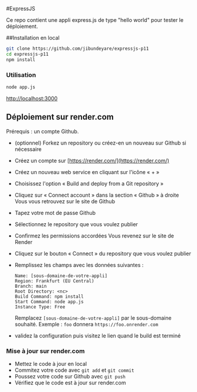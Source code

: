 #ExpressJS

Ce repo contient une appli express.js de type "hello world" pour tester le déploiement.

##Installation en local

```bash
git clone https://github.com/jibundeyare/expressjs-p11
cd expressjs-p11
npm install
```

### Utilisation

```bash
node app.js
```

[http://localhost:3000](http://localhost:3000)

## Déploiement sur render.com

Prérequis : un compte Github.

- (optionnel) Forkez un repository ou créez-en un nouveau sur Github si nécessaire
- Créez un compte sur [https://render.com/](https://render.com/)
- Créez un nouveau web service en cliquant sur l'icône « + »
- Choisissez l'option « Build and deploy from a Git repository »
- Cliquez sur « Connect account » dans la section « Github » à droite
  Vous vous retrouvez sur le site de Github
- Tapez votre mot de passe Github
- Sélectionnez le repository que vous voulez publier
- Confirmez les permissions accordées
  Vous revenez sur le site de Render
- Cliquez sur le bouton « Connect » du repository que vous voulez publier
- Remplissez les champs avec les données suivantes :

  ```
  Name: [sous-domaine-de-votre-appli]
  Region: Frankfurt (EU Central)
  Branch: main
  Root Directory: <nc>
  Build Command: npm install
  Start Command: node app.js
  Instance Type: Free
  ```

  Remplacez `[sous-domaine-de-votre-appli]` par le sous-domaine souhaité. 
  Exemple : `foo` donnera `https://foo.onrender.com`

- validez la configuration puis visitez le lien quand le build est terminé

### Mise à jour sur render.com

- Mettez le code à jour en local
- Commitez votre code avec `git add` et `git commit`
- Poussez votre code sur Github avec `git push`
- Vérifiez que le code est à jour sur render.com

